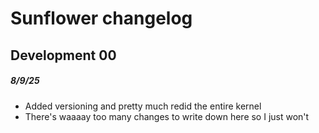 # Sunflower changelog



## Development 00 
##### 8/9/25

- Added versioning and pretty much redid the entire kernel
- There's waaaay too many changes to write down here so I just won't
